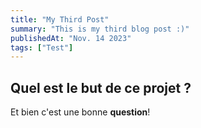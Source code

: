 ```yaml
---
title: "My Third Post"
summary: "This is my third blog post :)"
publishedAt: "Nov. 14 2023"
tags: ["Test"]
---
```


## Quel est le but de ce projet ?

Et bien c'est une bonne **question**!
